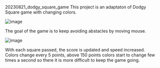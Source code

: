 20230821_dodgy_square_game
This project is an adaptaton of Dodgy Square game with changing colors.

![image](https://github.com/dawidwojt/Python/assets/99885611/c81911a2-e9b1-4ba8-9419-72c3196381b4)

The goal of the game is to keep avoiding abstacles by moving mouse.

![image](https://github.com/dawidwojt/Python/assets/99885611/5f6b9d05-c295-45d4-acb8-392ac51a7864)

With each square passed, the score is updated and speed increased. 
Colors change every 5 points, above 150 points colors start to change few times a second so there it is more difficult to keep the game going.
